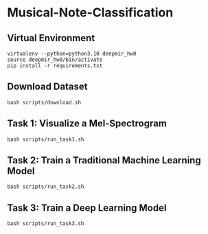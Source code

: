 # Musical-Note-Classification


## Virtual Environment
```
virtualenv --python=python3.10 deepmir_hw0
source deepmir_hw0/bin/activate
pip install -r requirements.txt
```

## Download Dataset
```
bash scripts/download.sh
```

## Task 1: Visualize a Mel-Spectrogram
```
bash scripts/run_task1.sh
```

## Task 2: Train a Traditional Machine Learning Model
```
bash scripts/run_task2.sh
```

## Task 3: Train a Deep Learning Model
```
bash scripts/run_task3.sh
```
